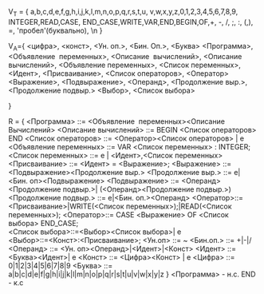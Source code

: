 V<sub>T</sub> = {
	a,b,c,d,e,f,g,h,i,j,k,l,m,n,o,p,q,r,s,t,u,
	v,w,x,y,z,0,1,2,3,4,5,6,7,8,9,
	INTEGER,READ,CASE, END_CASE,WRITE,VAR,END,BEGIN,OF,+, -,  /, ;, :, (,), =, 'пробел'(буквально), \n
}

V<sub>A</sub>={
	<цифра>, <конст>, <Ун. оп.>, <Бин. Оп.>, <Буква>
	<Программа>, <Объявление  переменных>, <Описание  вычислений>,
	<Описание вычислений>, <Объявление переменных>,
	<Список переменных>, <Идент>, <Присваивание>, 
	<Список операторов>, <Оператор>
	<Выражение>, <Подвыражение>, <Операнд>,
	<Продолжение выр.>, <Продолжение подвыр.>
	<Выбор>, <Список выбора>
	
}

R = {
	<Программа> ::= <Объявление  переменных><Описание  Вычислений>
	<Описание вычислений> ::= BEGIN <Cписок операторов> END
	<Список операторов> ::= <Оператор><Список операторов> | e
	<Объявление переменных> ::= VAR <Список переменных> : INTEGER; 
	<Список переменных> ::= e | <Идент>,<Список переменных>
	<Присваивание> ::= <Идент> = <Выражение>;
	<Выражение> ::= <Подвыражение><Продолжение выр.>
	<Продолжение выр.> ::= e|<Бин. оп><Подвыражение>
	<Подвыражение> ::= <Операнд><Продолжение подвыр.>|
	(<Операнд><Продолжение подвыр.>)
	<Продолжение подвыр.> ::= e|<Бин. оп.><Операнд>
	<Оператор>::= <Присваиваниe>|WRITE(<Список переменных>);|READ(<Список переменных>);
	<Оператор>::= CASE <Выражение> OF <Список выбора> END_CASE;  
	<Список выбора>::=<Выбор><Список выбора>| e  
	<Выбор>::=<Конст>:<Присваивание>;
	<Ун.оп> ::= ~
	<Бин.оп.> ::= +|-|/
	<Операнд> ::= <Ун. оп><Операнд>|<Идент>|<Конст>
	<Идент> ::= <Буква><Идент>| e
	<Конст> ::= <Цифра><Конст> | e
	<Цифра> ::= 0|1|2|3|4|5|6|7|8|9
	<Буква> ::= a|b|c|d|e|f|g|h|i|j|k|l|m|n|o|p|q|r|s|t|u|v|w|x|y|z
}
<Программа> - н.с. END - к.с